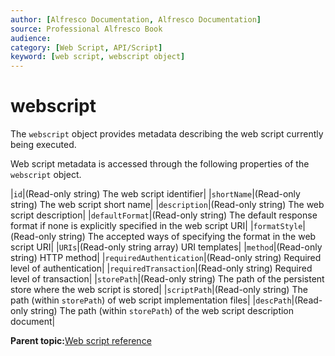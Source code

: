 ```yaml
---
author: [Alfresco Documentation, Alfresco Documentation]
source: Professional Alfresco Book
audience: 
category: [Web Script, API/Script]
keyword: [web script, webscript object]
---
```


# webscript

The `webscript` object provides metadata describing the web script currently being executed.

Web script metadata is accessed through the following properties of the `webscript` object.

|`id`|\(Read-only string\) The web script identifier|
|`shortName`|\(Read-only string\) The web script short name|
|`description`|\(Read-only string\) The web script description|
|`defaultFormat`|\(Read-only string\) The default response format if none is explicitly specified in the web script URI|
|`formatStyle`|\(Read-only string\) The accepted ways of specifying the format in the web script URI|
|`URIs`|\(Read-only string array\) URI templates|
|`method`|\(Read-only string\) HTTP method|
|`requiredAuthentication`|\(Read-only string\) Required level of authentication|
|`requiredTransaction`|\(Read-only string\) Required level of transaction|
|`storePath`|\(Read-only string\) The path of the persistent store where the web script is stored|
|`scriptPath`|\(Read-only string\) The path \(within `storePath`\) of web script implementation files|
|`descPath`|\(Read-only string\) The path \(within `storePath`\) of the web script description document|

**Parent topic:**[Web script reference](../concepts/dev-ws-reference.md)

